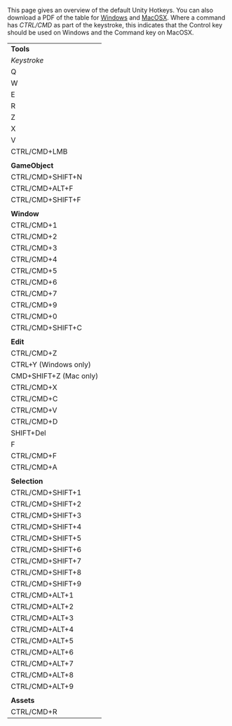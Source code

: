 This page gives an overview of the default Unity Hotkeys. You can also download a PDF of the table for [Windows](attach:unity_hotkeys_win.pdf.html) and [MacOSX](attach:unity_hotkeys_mac.pdf.html). Where a command has _CTRL/CMD_ as part of the keystroke, this indicates that the Control key should be used on Windows and the Command key on MacOSX.


|  |
|--|
|__Tools__|
|_Keystroke_|_Command_|
|Q|Pan|
|W|Move|
|E|Rotate|
|R|Scale|
|Z|Pivot Mode toggle|
|X|Pivot Rotation Toggle|
|V|Vertex Snap|
|CTRL/CMD+LMB|Snap|
| |
|__GameObject__|
|CTRL/CMD+SHIFT+N|New game object|
|CTRL/CMD+ALT+F|Move to view|
|CTRL/CMD+SHIFT+F|Align with view|
| |
|__Window__|
|CTRL/CMD+1|Scene|
|CTRL/CMD+2|Game|
|CTRL/CMD+3|Inspector|
|CTRL/CMD+4|Hierarchy|
|CTRL/CMD+5|Project|
|CTRL/CMD+6|Animation|
|CTRL/CMD+7|Profiler|
|CTRL/CMD+9|Asset store|
|CTRL/CMD+0|Animation|
|CTRL/CMD+SHIFT+C|Console|
| |
|__Edit__|
|CTRL/CMD+Z|Undo|
|CTRL+Y (Windows only)|Redo|
|CMD+SHIFT+Z (Mac only)|Redo|
|CTRL/CMD+X|Cut|
|CTRL/CMD+C|Copy|
|CTRL/CMD+V|Paste|
|CTRL/CMD+D|Duplicate|
|SHIFT+Del|Delete|
|F|Frame (centre) selection|
|CTRL/CMD+F|Find|
|CTRL/CMD+A|Select All|
| |
|__Selection__|
|CTRL/CMD+SHIFT+1|Load Selection 1|
|CTRL/CMD+SHIFT+2|Load Selection 2|
|CTRL/CMD+SHIFT+3|Load Selection 3|
|CTRL/CMD+SHIFT+4|Load Selection 4|
|CTRL/CMD+SHIFT+5|Load Selection 5|
|CTRL/CMD+SHIFT+6|Load Selection 6|
|CTRL/CMD+SHIFT+7|Load Selection 7|
|CTRL/CMD+SHIFT+8|Load Selection 8|
|CTRL/CMD+SHIFT+9|Load Selection 9|
|CTRL/CMD+ALT+1|Save Selection 1|
|CTRL/CMD+ALT+2|Save Selection 2|
|CTRL/CMD+ALT+3|Save Selection 3|
|CTRL/CMD+ALT+4|Save Selection 4|
|CTRL/CMD+ALT+5|Save Selection 5|
|CTRL/CMD+ALT+6|Save Selection 6|
|CTRL/CMD+ALT+7|Save Selection 7|
|CTRL/CMD+ALT+8|Save Selection 8|
|CTRL/CMD+ALT+9|Save Selection 9|
| |
|__Assets__|
|CTRL/CMD+R|Refresh|
